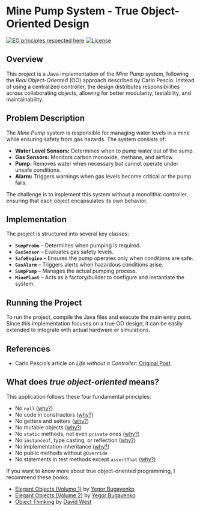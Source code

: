 # Mine Pump System - True Object-Oriented Design

[![EO principles respected here](http://www.elegantobjects.org/badge.svg)](http://www.elegantobjects.org)
[![License](https://img.shields.io/badge/license-MIT-green.svg)](https://github.com/fabriciofx/rockpaperscissors/blob/master/LICENSE.txt)

## Overview
This project is a Java implementation of the *Mine Pump* system, following the *Real Object-Oriented* (OO) approach described by Carlo Pescio. Instead of using a centralized controller, the design distributes responsibilities across collaborating objects, allowing for better modularity, testability, and maintainability.

## Problem Description
The *Mine Pump* system is responsible for managing water levels in a mine while ensuring safety from gas hazards. The system consists of:

- **Water Level Sensors:** Determines when to pump water out of the sump.
- **Gas Sensors:** Monitors carbon monoxide, methane, and airflow.
- **Pump:** Removes water when necessary but cannot operate under unsafe conditions.
- **Alarm:** Triggers warnings when gas levels become critical or the pump fails.

The challenge is to implement this system without a monolithic controller, ensuring that each object encapsulates its own behavior.

## Implementation
The project is structured into several key classes:

- **`SumpProbe`** – Determines when pumping is required.
- **`GasSensor`** – Evaluates gas safety levels.
- **`SafeEngine`** – Ensures the pump operates only when conditions are safe.
- **`GasAlarm`** – Triggers alerts when hazardous conditions arise.
- **`SumpPump`** – Manages the actual pumping process.
- **`MinePlant`** – Acts as a factory/builder to configure and instantiate the system.

## Running the Project
To run the project, compile the Java files and execute the main entry point. Since this implementation focuses on a true OO design, it can be easily extended to integrate with actual hardware or simulations.

## References
- Carlo Pescio’s article on *Life without a Controller*: [Original Post](http://www.carlopescio.com/)

## What does *true object-oriented* means?

This application follows these four fundamental principles:

* No `null` ([why?](http://www.yegor256.com/2014/05/13/why-null-is-bad.html))
* No code in constructors ([why?](http://www.yegor256.com/2015/05/07/ctors-must-be-code-free.html))
* No getters and setters ([why?](http://www.yegor256.com/2014/09/16/getters-and-setters-are-evil.html))
* No mutable objects ([why?](http://www.yegor256.com/2014/06/09/objects-should-be-immutable.html))
* No `static` methods, not even `private` ones ([why?](http://www.yegor256.com/2017/02/07/private-method-is-new-class.html))
* No `instanceof`, type casting, or reflection ([why?](http://www.yegor256.com/2015/04/02/class-casting-is-anti-pattern.html))
* No implementation inheritance ([why?](http://www.yegor256.com/2016/09/13/inheritance-is-procedural.html))
* No public methods without `@Override`
* No statements in test methods except `assertThat` ([why?](http://www.yegor256.com/2017/05/17/single-statement-unit-tests.html))

If you want to know more about true object-oriented programming, I recommend
these books:

- [Elegant Objects (Volume 1)](https://www.amazon.com/Elegant-Objects-1-Yegor-Bugayenko/dp/1519166915) by
  [Yegor Bugayenko](http://www.yegor256.com)
- [Elegant Objects (Volume 2)](https://www.amazon.com/Elegant-Objects-2-Yegor-Bugayenko/dp/1534908307) by
  [Yegor Bugayenko](http://www.yegor256.com)
- [Object Thinking](https://www.amazon.com/Object-Thinking-Developer-Reference-David/dp/0735619654)
  by [David West](http://davewest.us)
